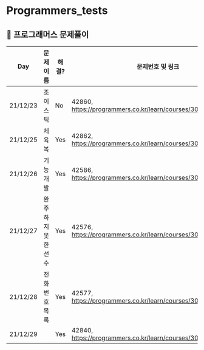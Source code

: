 # Programmers_tests
##  🍎 프로그래머스 문제풀이

|   Day  | 문제이름 | 해결? |문제번호 및 링크 |
| ------ | -- | -- |----------- |
| 21/12/23 | 조이스틱 | No | 42860, https://programmers.co.kr/learn/courses/30/lessons/42860 |
| 21/12/25 | 체육복 | Yes | 42862, https://programmers.co.kr/learn/courses/30/lessons/42862 |
| 21/12/26 | 기능개발 | Yes | 42586, https://programmers.co.kr/learn/courses/30/lessons/42586 |
| 21/12/27 | 완주하지 못한 선수 | Yes | 42576, https://programmers.co.kr/learn/courses/30/lessons/42576 |
| 21/12/28 | 전화번호목록 | Yes | 42577, https://programmers.co.kr/learn/courses/30/lessons/42577 |
| 21/12/29 |  | Yes | 42840, https://programmers.co.kr/learn/courses/30/lessons/42840 |
